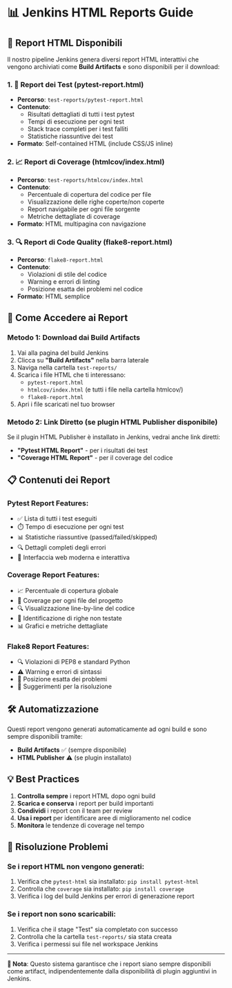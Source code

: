 # 📊 Jenkins HTML Reports Guide

## 🎯 Report HTML Disponibili

Il nostro pipeline Jenkins genera diversi report HTML interattivi che vengono archiviati come **Build Artifacts** e sono disponibili per il download:

### 1. 🧪 Report dei Test (pytest-report.html)
- **Percorso**: `test-reports/pytest-report.html`
- **Contenuto**: 
  - Risultati dettagliati di tutti i test pytest
  - Tempi di esecuzione per ogni test
  - Stack trace completi per i test falliti
  - Statistiche riassuntive dei test
- **Formato**: Self-contained HTML (include CSS/JS inline)

### 2. 📈 Report di Coverage (htmlcov/index.html)
- **Percorso**: `test-reports/htmlcov/index.html`
- **Contenuto**:
  - Percentuale di copertura del codice per file
  - Visualizzazione delle righe coperte/non coperte
  - Report navigabile per ogni file sorgente
  - Metriche dettagliate di coverage
- **Formato**: HTML multipagina con navigazione

### 3. 🔍 Report di Code Quality (flake8-report.html)
- **Percorso**: `flake8-report.html`
- **Contenuto**:
  - Violazioni di stile del codice
  - Warning e errori di linting
  - Posizione esatta dei problemi nel codice
- **Formato**: HTML semplice

## 🚀 Come Accedere ai Report

### Metodo 1: Download dai Build Artifacts
1. Vai alla pagina del build Jenkins
2. Clicca su **"Build Artifacts"** nella barra laterale
3. Naviga nella cartella `test-reports/`
4. Scarica i file HTML che ti interessano:
   - `pytest-report.html` 
   - `htmlcov/index.html` (e tutti i file nella cartella htmlcov/)
   - `flake8-report.html`
5. Apri i file scaricati nel tuo browser

### Metodo 2: Link Diretto (se plugin HTML Publisher disponibile)
Se il plugin HTML Publisher è installato in Jenkins, vedrai anche link diretti:
- **"Pytest HTML Report"** - per i risultati dei test
- **"Coverage HTML Report"** - per il coverage del codice

## 📋 Contenuti dei Report

### Pytest Report Features:
- ✅ Lista di tutti i test eseguiti
- ⏱️ Tempo di esecuzione per ogni test
- 📊 Statistiche riassuntive (passed/failed/skipped)
- 🔍 Dettagli completi degli errori
- 🎨 Interfaccia web moderna e interattiva

### Coverage Report Features:
- 📈 Percentuale di copertura globale
- 📂 Coverage per ogni file del progetto
- 🔍 Visualizzazione line-by-line del codice
- 🎯 Identificazione di righe non testate
- 📊 Grafici e metriche dettagliate

### Flake8 Report Features:
- 🔍 Violazioni di PEP8 e standard Python
- ⚠️ Warning e errori di sintassi
- 📍 Posizione esatta dei problemi
- 🔧 Suggerimenti per la risoluzione

## 🛠️ Automatizzazione

Questi report vengono generati automaticamente ad ogni build e sono sempre disponibili tramite:
- **Build Artifacts** ✅ (sempre disponibile)
- **HTML Publisher** ⚠️ (se plugin installato)

## 💡 Best Practices

1. **Controlla sempre** i report HTML dopo ogni build
2. **Scarica e conserva** i report per build importanti
3. **Condividi** i report con il team per review
4. **Usa i report** per identificare aree di miglioramento nel codice
5. **Monitora** le tendenze di coverage nel tempo

## 🔧 Risoluzione Problemi

### Se i report HTML non vengono generati:
1. Verifica che `pytest-html` sia installato: `pip install pytest-html`
2. Controlla che `coverage` sia installato: `pip install coverage`
3. Verifica i log del build Jenkins per errori di generazione report

### Se i report non sono scaricabili:
1. Verifica che il stage "Test" sia completato con successo
2. Controlla che la cartella `test-reports/` sia stata creata
3. Verifica i permessi sui file nel workspace Jenkins

---

**📌 Nota**: Questo sistema garantisce che i report siano sempre disponibili come artifact, indipendentemente dalla disponibilità di plugin aggiuntivi in Jenkins.
